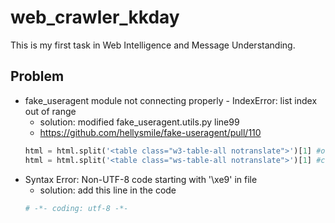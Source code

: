 # web_crawler_kkday
This is my first task in Web Intelligence and Message Understanding.

## Problem

- fake_useragent module not connecting properly - IndexError: list index out of range
  - solution: modified fake_useragent.utils.py line99
  - https://github.com/hellysmile/fake-useragent/pull/110
  ```python
  html = html.split('<table class="w3-table-all notranslate">')[1] #origin
  html = html.split('<table class="ws-table-all notranslate">')[1] #change w3 to ws
  ```
- Syntax Error: Non-UTF-8 code starting with '\xe9' in file
  - solution: add this line in the code
  ```python
  # -*- coding: utf-8 -*-
  ```
